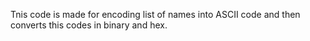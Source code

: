 Tnis code is made for encoding list of names into ASCII code and then converts this codes in binary and hex.
